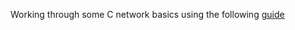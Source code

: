 Working through some C network basics using the following [guide](http://beej.us/guide/bgnet/pdf/bgnet_usl_c_1.pdf)
